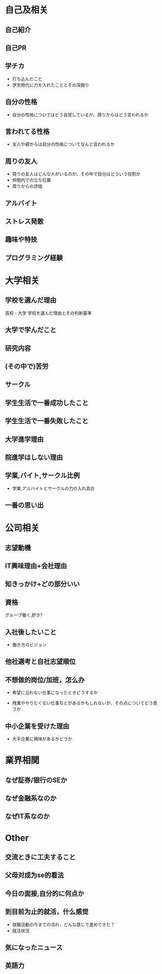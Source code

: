 # 自己及相关

## 自己紹介

## 自己PR

## 学チカ

+ 打ち込んだこと
+ 学生時代に力を入れたこととその深掘り

## 自分の性格

+ 自分の性格についてはどう自覚しているか、周りからはどう言われるか

## 言われてる性格

+ 友人や親からは自分の性格についてなんと言われるか

## 周りの友人

+ 周りの友人はどんな人がいるのか、その中で自分はどういう役割か
+ 仲間内での立ち位置
+ 周りからの評価

## アルバイト

## ストレス発散

## 趣味や特技

##  プログラミング経験

# 大学相关

## 学校を選んだ理由

高校・大学 学校を選んだ理由とその判断基準

## 大学で学んだこと

## 研究内容

## (その中で)苦労

## サークル

 ## 学生生活で一番成功したこと

## 学生生活で一番失敗したこと

## 大学進学理由

## 院進学はしない理由

## 学業,バイト,サークル比例

+ 学業,アルバイトとサークルの力の入れ具合

## 一番の思い出

# 公司相关

##  志望動機

## IT興味理由+会社理由

## 知きっかけ+どの部分いい

##  資格

グループ働く,好き?

## 入社後したいこと

+ 働き方のビジョン

## 他社選考と自社志望順位

## 不想做的岗位/加班，怎么办

+ 希望に沿わない仕事になったときどうするか

+ 残業ややりたくない仕事などがあるかもしれないが、その点についてどう思うか

## 中小企業を受けた理由

+ 大手企業に興味があるかどうか

# 業界相関

## なぜ証券/银行のSEか

## なぜ金融系なのか

## なぜIT系なのか

# Other

## 交流ときに工夫すること

## 父母对成为se的看法 

## 今日の面接,自分的に何点か

## 到目前为止的就活，什么感觉

+ 就職活動の今までの流れ、どんな感じで進めてきた？
+ 就活状況

## 気になったニュース

## 英語力

